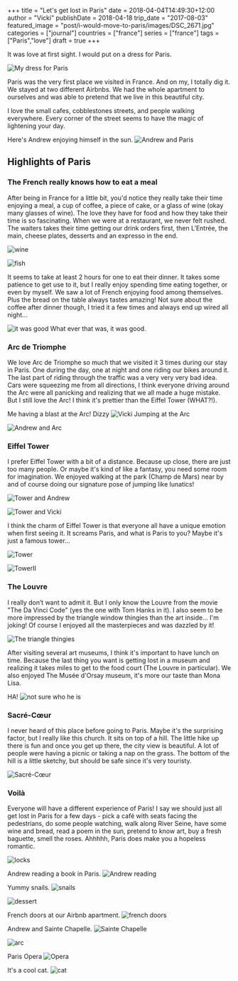+++
title = "Let's get lost in Paris"
date = 2018-04-04T14:49:30+12:00
author = "Vicki"
publishDate = 2018-04-18
trip_date = "2017-08-03"
featured_image = "post/i-would-move-to-paris/images/DSC_2671.jpg"
categories = ["journal"]
countries = ["france"]
series = ["france"]
tags = ["Paris","love"]
draft = true
+++

It was love at first sight. I would put on a dress for Paris. <!--more-->

![My dress for Paris](images/DSC_2654.NEF.jpg)

Paris was the very first place we visited in France. And on my, I totally dig it. We stayed at two different Airbnbs. We had the whole apartment to ourselves and was able to pretend that we  live in this beautiful city.

I love the small cafes, cobblestones streets, and people walking everywhere. Every corner of the street seems to have the magic of lightening your day. 

Here's Andrew enjoying himself in the sun. 
![Andrew and Paris](images/DSC_2559.jpg)

## Highlights of Paris

### The French really knows how to eat a meal

After being in France for a little bit, you'd notice they really take their time enjoying a meal, a cup of coffee, a piece of cake, or a glass of wine (okay many glasses of wine). The love they have for food and how they take their time is so fascinating. When we were at a restaurant, we never felt rushed. The waiters takes their time getting our drink orders first, then L’Entrée, the main, cheese plates, desserts and an expresso in the end. 

![wine](images/IMG_2025.jpg)

![fish](images/IMG_2100.jpg)

It seems to take at least 2 hours for one to eat their dinner. It takes some patience to get use to it, but I really enjoy spending time eating together, or even by myself. We saw a lot of French enjoying food among themselves. Plus the bread on the table always tastes amazing! Not sure about the coffee after dinner though, I tried it a few times and always end up wired all night…

![it was good](images/IMG_2112.jpg)
What ever that was, it was good.

### Arc de Triomphe

We love Arc de Triomphe so much that we visited it 3 times during our stay in Paris. One during the day, one at night and one riding our bikes around it. The last part of riding through the traffic was a very very very bad idea. Cars were squeezing me from all directions, I think everyone driving around the Arc were all panicking and realizing that we all made a huge mistake. But I still love the Arc! I think it's prettier than the Eiffel Tower (WHAT?!). 

Me having a blast at the Arc! Dizzy
![Vicki Jumping at the Arc](images/IMG_2231-ANIMATION.gif)

![Andrew and Arc](images/IMG_2230.jpg)

### Eiffel Tower

I prefer Eiffel Tower with a bit of a distance. Because up close, there are just too many people. Or maybe it's kind of like a fantasy, you need some room for imagination. We enjoyed walking at the park (Champ de Mars) near by and of course doing our signature pose of jumping like lunatics! 

![Tower and Andrew](images/DSC_2647.jpg)

![Tower and Vicki](images/DSC_2650.jpg)

I think the charm of Eiffel Tower is that everyone all have a unique emotion when first seeing it. It screams Paris, and what is Paris to you? Maybe it's just a famous tower…

![Tower](images/IMG_2016.jpg)

![TowerII](images/IMG_2218.jpg)
### The Louvre

I really don’t want to admit it. But I only know the Louvre from the movie "The Da Vinci Code" (yes the one with Tom Hanks in it). I also seem to be more impressed by the triangle window thingies than the art inside… I'm joking! Of course I enjoyed all the masterpieces and was dazzled by it! 

![The triangle thingies](images/IMG_1955.jpg)

After visiting several art museums, I think it's important to have lunch on time. Because the last thing you want is getting lost in a museum and realizing it takes miles to get to the food court (The Louvre in particular). We also enjoyed The Musée d'Orsay museum, it's more our taste than Mona Lisa. 

HA!
![not sure who he is](images/IMG_1977.jpg)

### Sacré-Cœur

I never heard of this place before going to Paris. Maybe it's the surprising factor, but I really like this church. It sits on top of a hill. The little hike up there is fun and once you get up there, the city view is beautiful. A lot of people were having a picnic or taking a nap on the grass. The bottom of the hill is a little sketchy, but should be safe since it's very touristy. 

![Sacré-Cœur](images/DSC_2584.jpg)

### Voilà 

Everyone will have a different experience of Paris! I say we should just all get lost in Paris for a few days - pick a café with seats facing the pedestrians, do some people watching, walk along River Seine, have some wine and bread, read a poem in the sun, pretend to know art, buy a fresh baguette, smell the roses. Ahhhhh, Paris does make you a hopeless romantic.

![locks](images/DSC_2552.jpg)

Andrew reading a book in Paris.
![Andrew reading](images/IMG_2241.jpg)

Yummy snails.
![snails](images/IMG_2057.jpg)

![dessert](images/IMG_2193.jpg)

French doors at our Airbnb apartment. 
![french doors](images/IMG_1938.jpg)

Andrew and Sainte Chapelle.
![Sainte Chapelle ](images/Andrew_Paris.gif)

![arc](images/DSC_2671.jpg)

Paris Opera
![Opera](images/DSC_2640.jpg)

It's a cool cat.
![cat](images/IMG_2163.jpg)
